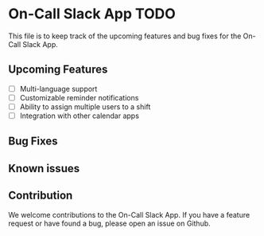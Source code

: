 # On-Call Slack App TODO

This file is to keep track of the upcoming features and bug fixes for the On-Call Slack App.

## Upcoming Features

- [ ] Multi-language support
- [ ] Customizable reminder notifications
- [ ] Ability to assign multiple users to a shift
- [ ] Integration with other calendar apps

## Bug Fixes


## Known issues


## Contribution

We welcome contributions to the On-Call Slack App. If you have a feature request or have found a bug, please open an issue on Github.
